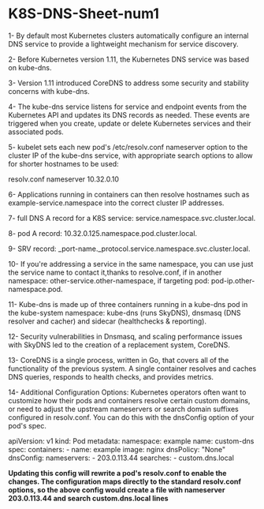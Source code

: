 # K8S-DNS-Sheet-num1


1- By default most Kubernetes clusters automatically configure an internal DNS service to provide a lightweight mechanism for service discovery.

2- Before Kubernetes version 1.11, the Kubernetes DNS service was based on kube-dns.

3- Version 1.11 introduced CoreDNS to address some security and stability concerns with kube-dns.

4- The kube-dns service listens for service and endpoint events from the Kubernetes API and updates its DNS records as needed. These events are triggered when you create, update or delete Kubernetes services and their associated pods.

5- kubelet sets each new pod's /etc/resolv.conf nameserver option to the cluster IP of the kube-dns service, with appropriate search options to allow for shorter hostnames to be used:

resolv.conf
nameserver 10.32.0.10

6- Applications running in containers can then resolve hostnames such as example-service.namespace into the correct cluster IP addresses.

7- full DNS A record for a K8S service: service.namespace.svc.cluster.local.

8- pod A record: 10.32.0.125.namespace.pod.cluster.local.

9- SRV record: _port-name._protocol.service.namespace.svc.cluster.local.

10- If you're addressing a service in the same namespace, you can use just the service name to contact it,thanks to resolve.conf, if in another namespace: other-service.other-namespace, if targeting pod: pod-ip.other-namespace.pod.

11- Kube-dns is made up of three containers running in a kube-dns pod in the kube-system namespace: kube-dns (runs SkyDNS), dnsmasq (DNS resolver and cacher) and sidecar (healthchecks & reporting).

12- Security vulnerabilities in Dnsmasq, and scaling performance issues with SkyDNS led to the creation of a replacement system, CoreDNS.


13- CoreDNS is a single process, written in Go, that covers all of the functionality of the previous system. A single container resolves and caches DNS queries, responds to health checks, and provides metrics.

14- Additional Configuration Options: Kubernetes operators often want to customize how their pods and containers resolve certain custom domains, or need to adjust the upstream nameservers or search domain suffixes configured in resolv.conf. You can do this with the dnsConfig option of your pod's spec.


apiVersion: v1
kind: Pod
metadata:
  namespace: example
  name: custom-dns
spec:
  containers:
    - name: example
      image: nginx
  dnsPolicy: "None"
  dnsConfig:
    nameservers:
      - 203.0.113.44
    searches:
      - custom.dns.local
      
**Updating this config will rewrite a pod's resolv.conf to enable the changes. The configuration maps directly to the standard resolv.conf options, so the above config would create a file with nameserver 203.0.113.44 and search custom.dns.local lines**








